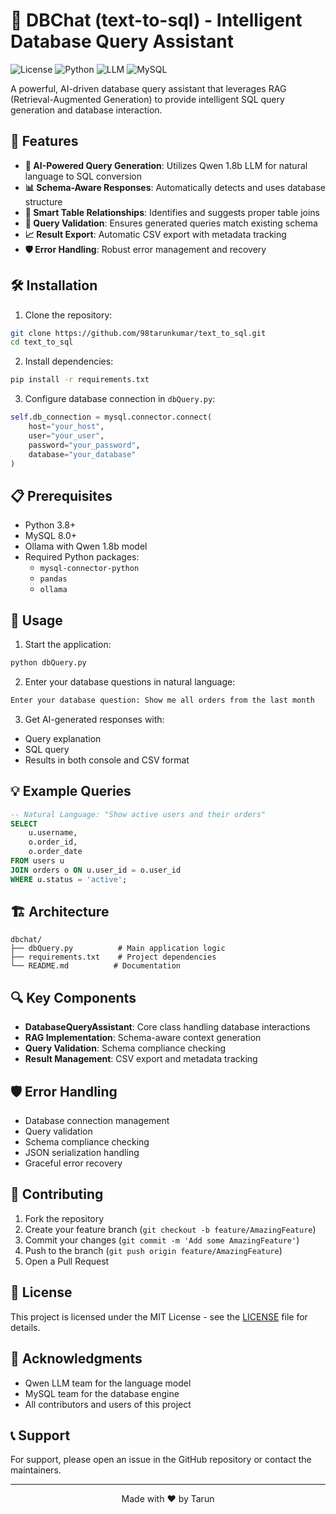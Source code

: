 # 🚀 DBChat (text-to-sql) - Intelligent Database Query Assistant

![License](https://img.shields.io/badge/license-MIT-blue.svg)
![Python](https://img.shields.io/badge/python-v3.8+-blue.svg)
![LLM](https://img.shields.io/badge/LLM-Qwen%201.8b-green.svg)
![MySQL](https://img.shields.io/badge/MySQL-8.0+-orange.svg)

A powerful, AI-driven database query assistant that leverages RAG (Retrieval-Augmented Generation) to provide intelligent SQL query generation and database interaction.

## 🌟 Features

- **🤖 AI-Powered Query Generation**: Utilizes Qwen 1.8b LLM for natural language to SQL conversion
- **📊 Schema-Aware Responses**: Automatically detects and uses database structure
- **🔗 Smart Table Relationships**: Identifies and suggests proper table joins
- **📝 Query Validation**: Ensures generated queries match existing schema
- **📈 Result Export**: Automatic CSV export with metadata tracking
- **🛡️ Error Handling**: Robust error management and recovery

## 🛠️ Installation

1. Clone the repository:
```bash
git clone https://github.com/98tarunkumar/text_to_sql.git
cd text_to_sql
```

2. Install dependencies:
```bash
pip install -r requirements.txt
```

3. Configure database connection in `dbQuery.py`:
```python
self.db_connection = mysql.connector.connect(
    host="your_host",
    user="your_user",
    password="your_password",
    database="your_database"
)
```

## 📋 Prerequisites

- Python 3.8+
- MySQL 8.0+
- Ollama with Qwen 1.8b model
- Required Python packages:
  - `mysql-connector-python`
  - `pandas`
  - `ollama`

## 🚀 Usage

1. Start the application:
```bash
python dbQuery.py
```

2. Enter your database questions in natural language:
```bash
Enter your database question: Show me all orders from the last month
```

3. Get AI-generated responses with:
- Query explanation
- SQL query
- Results in both console and CSV format

## 💡 Example Queries

```sql
-- Natural Language: "Show active users and their orders"
SELECT 
    u.username,
    o.order_id,
    o.order_date
FROM users u
JOIN orders o ON u.user_id = o.user_id
WHERE u.status = 'active';
```

## 🏗️ Architecture

```
dbchat/
├── dbQuery.py          # Main application logic
├── requirements.txt    # Project dependencies
└── README.md          # Documentation
```

## 🔍 Key Components

- **DatabaseQueryAssistant**: Core class handling database interactions
- **RAG Implementation**: Schema-aware context generation
- **Query Validation**: Schema compliance checking
- **Result Management**: CSV export and metadata tracking

## 🛡️ Error Handling

- Database connection management
- Query validation
- Schema compliance checking
- JSON serialization handling
- Graceful error recovery

## 🤝 Contributing

1. Fork the repository
2. Create your feature branch (`git checkout -b feature/AmazingFeature`)
3. Commit your changes (`git commit -m 'Add some AmazingFeature'`)
4. Push to the branch (`git push origin feature/AmazingFeature`)
5. Open a Pull Request

## 📝 License

This project is licensed under the MIT License - see the [LICENSE](LICENSE) file for details.

## 👏 Acknowledgments

- Qwen LLM team for the language model
- MySQL team for the database engine
- All contributors and users of this project

## 📞 Support

For support, please open an issue in the GitHub repository or contact the maintainers.

---

<p align="center">
Made with ❤️ by Tarun
</p>
